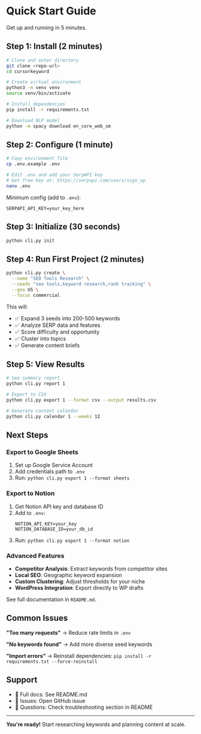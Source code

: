 # Quick Start Guide

Get up and running in 5 minutes.

## Step 1: Install (2 minutes)

```bash
# Clone and enter directory
git clone <repo-url>
cd cursorkeyword

# Create virtual environment
python3 -m venv venv
source venv/bin/activate

# Install dependencies
pip install -r requirements.txt

# Download NLP model
python -m spacy download en_core_web_sm
```

## Step 2: Configure (1 minute)

```bash
# Copy environment file
cp .env.example .env

# Edit .env and add your SerpAPI key
# Get free key at: https://serpapi.com/users/sign_up
nano .env
```

Minimum config (add to `.env`):
```
SERPAPI_API_KEY=your_key_here
```

## Step 3: Initialize (30 seconds)

```bash
python cli.py init
```

## Step 4: Run First Project (2 minutes)

```bash
python cli.py create \
  --name "SEO Tools Research" \
  --seeds "seo tools,keyword research,rank tracking" \
  --geo US \
  --focus commercial
```

This will:
- ✅ Expand 3 seeds into 200-500 keywords
- ✅ Analyze SERP data and features
- ✅ Score difficulty and opportunity
- ✅ Cluster into topics
- ✅ Generate content briefs

## Step 5: View Results

```bash
# See summary report
python cli.py report 1

# Export to CSV
python cli.py export 1 --format csv --output results.csv

# Generate content calendar
python cli.py calendar 1 --weeks 12
```

## Next Steps

### Export to Google Sheets

1. Set up Google Service Account
2. Add credentials path to `.env`
3. Run: `python cli.py export 1 --format sheets`

### Export to Notion

1. Get Notion API key and database ID
2. Add to `.env`:
   ```
   NOTION_API_KEY=your_key
   NOTION_DATABASE_ID=your_db_id
   ```
3. Run: `python cli.py export 1 --format notion`

### Advanced Features

- **Competitor Analysis**: Extract keywords from competitor sites
- **Local SEO**: Geographic keyword expansion
- **Custom Clustering**: Adjust thresholds for your niche
- **WordPress Integration**: Export directly to WP drafts

See full documentation in `README.md`.

## Common Issues

**"Too many requests"**
→ Reduce rate limits in `.env`

**"No keywords found"**
→ Add more diverse seed keywords

**"Import errors"**
→ Reinstall dependencies: `pip install -r requirements.txt --force-reinstall`

## Support

- 📖 Full docs: See README.md
- 🐛 Issues: Open GitHub issue
- 💬 Questions: Check troubleshooting section in README

---

**You're ready!** Start researching keywords and planning content at scale.
